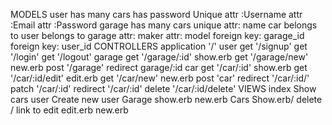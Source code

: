 MODELS
    user
      has many cars
      has password
      Unique
        attr :Username
        attr :Email
        attr :Password
    garage
      has many cars
      unique
        attr: name
    car
      belongs to user
      belongs to garage
        attr: maker
        attr: model
        foreign key: garage_id
        foreign key: user_id
CONTROLLERS
    application
      '/'
    user
      get '/signup'
      get '/login'
      get '/logout'
    garage
      get '/garage/:id'
        show.erb
      get '/garage/new'
        new.erb
      post '/garage'
        redirect garage/:id
    car
      get '/car/:id'
        show.erb
      get '/car/:id/edit'
        edit.erb
      get '/car/new'
        new.erb
      post 'car'
        redirect '/car/:id/'
      patch '/car/:id'
        redirect '/car/:id'
      delete '/car/:id/delete'
VIEWS
    index
      Show cars
    user
      Create new user
    Garage
      show.erb
      new.erb
    Cars
      Show.erb/ delete / link to edit
      edit.erb
      new.erb
    